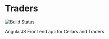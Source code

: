 # Traders
[![Build Status](https://travis-ci.org/cellarsandtraders/traders.svg?branch=master)](https://travis-ci.org/cellarsandtraders/traders)

AngularJS Front end app for Cellars and Traders
